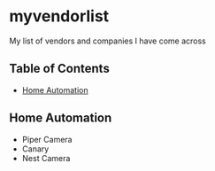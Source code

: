 # myvendorlist
My list of vendors and companies I have come across

## Table of Contents

- [Home Automation](#home-automation)

## Home Automation
* Piper Camera
* Canary
* Nest Camera

